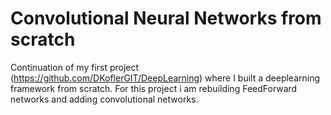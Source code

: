 # Convolutional Neural Networks from scratch

Continuation of my first project (https://github.com/DKoflerGIT/DeepLearning) where I built a deeplearning framework from scratch. For this project i am rebuilding FeedForward networks and adding convolutional networks.